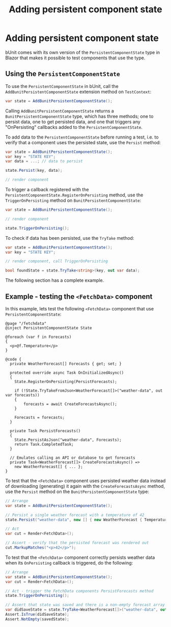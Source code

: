 ﻿---
uid: bunit-persistentcomponentstate
title: Adding persistent component state
---

# Adding persistent component state

bUnit comes with its own version of the `PersistentComponentState` type in Blazor that makes it possible to test components that use the type.

## Using the `PersistentComponentState`

To use the `PersistentComponentState` in bUnit, call the `AddBunitPersistentComponentState` extension method on `TestContext`:

```csharp
var state = AddBunitPersistentComponentState();
```

Calling `AddBunitPersistentComponentState` returns a `BunitPersistentComponentState` type, which has three methods; one to persist data, one to get persisted data, and one that triggers any "OnPersisting" callbacks added to the `PersistentComponentState`.

To add data to the `PersistentComponentState` before running a test, i.e. to verify that a component uses the persisted state, use the `Persist` method:

```csharp
var state = AddBunitPersistentComponentState();
var key = "STATE KEY";
var data = ...; // data to persist

state.Persist(key, data);

// render component
```
To trigger a callback registered with the `PersistentComponentState.RegisterOnPersisting` method, use the `TriggerOnPersisting` method on `BunitPersistentComponentState`:

```csharp
var state = AddBunitPersistentComponentState();

// render component

state.TriggerOnPersisting();
```

To check if data has been persisted, use the `TryTake` method:

```csharp
var state = AddBunitPersistentComponentState();
var key = "STATE KEY";

// render component, call TriggerOnPersisting

bool foundState = state.TryTake<string>(key, out var data);
```

The following section has a complete example.

## Example - testing the `<FetchData>` component

In this example, lets test the following `<FetchData>` component that use `PersistentComponentState`:

```cshtml
@page "/fetchdata"
@inject PersistentComponentState State

@foreach (var f in Forecasts)
{
  <p>@f.Temperature</p>
}

@code {
  private WeatherForecast[] Forecasts { get; set; }

  protected override async Task OnInitializedAsync()
  {
    State.RegisterOnPersisting(PersistForecasts);
    
    if (!State.TryTakeFromJson<WeatherForecast[]>("weather-data", out var forecasts))
    {
        forecasts = await CreateForecastsAsync();
    }
    
    Forecasts = forecasts;
  }

  private Task PersistForecasts()
  {
    State.PersistAsJson("weather-data", Forecasts);
    return Task.CompletedTask;
  }

  // Emulates calling an API or database to get forecasts
  private Task<WeatherForecast[]> CreateForecastsAsync() =>
    new WeatherForecast[] { ... };
}
```

To test that the `<FetchData>` component uses persisted weather data instead of downloading (generating) it again with the `CreateForecastsAsync` method, use the `Persist` method on the `BunitPersistentComponentState` type:

```csharp
// Arrange
var state = AddBunitPersistentComponentState();

// Persist a single weather forecast with a temperature of 42
state.Persist("weather-data", new [] { new WeatherForecast { Temperature = 42 } });

// Act
var cut = Render<FetchData>();

// Assert - verify that the persisted forecast was rendered out
cut.MarkupMatches("<p>42</p>");
```    

To test that the `<FetchData>` component correctly persists weather data when its `OnPersisting` callback is triggered, do the following:

```csharp
// Arrange
var state = AddBunitPersistentComponentState();
var cut = Render<FetchData>();

// Act - trigger the FetchData components PersistForecasts method
state.TriggerOnPersisting();

// Assert that state was saved and there is a non-empty forecast array returned
var didSaveState = state.TryTake<WeatherForecast[]>("weather-data", out var savedState);
Assert.IsTrue(didSaveState);
Assert.NotEmpty(savedState);
```   

